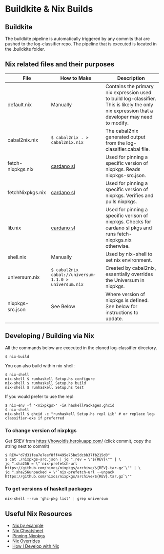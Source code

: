 # Buildkite & Nix Builds

## Buildkite
The buildkite pipeline is automatically triggered by any commits that are pushed to the log-classifier repo.
The pipeline that is executed is located in the .buildkite folder.


## Nix related files and their purposes

| File | How to Make | Description |
| --- | --- | --- |
| default.nix | Manually | Contains the primary nix expression used to build log-classifier. This is likely the only nix expression that a developer may need to modify. |
| cabal2nix.nix | `$ cabal2nix . > cabal2nix.nix` | The cabal2nix generated output from the log-classifier.cabal file. |
| fetch-nixpkgs.nix | [cardano sl](https://github.com/input-output-hk/cardano-sl) | Used for pinning a specific version of nixpkgs. Reads nixpkgs-src.json. |
| fetchNixpkgs.nix | [cardano sl](https://github.com/input-output-hk/cardano-sl) | Used for pinning a specific version of nixpkgs. Verifies and pulls nixpkgs. |
| lib.nix | [cardano sl](https://github.com/input-output-hk/cardano-sl) | Used for pinning a specific verison of nixpkgs. Checks for cardano sl pkgs and runs fetch-nixpkgs.nix otherwise. |
| shell.nix | Manually | Used by nix-shell to set nix environment. |
| universum.nix | `$ cabal2nix cabal://universum-1.1.0 > universum.nix` | Created by cabal2nix, essentially overrides the Universum in nixpkgs. |
| nixpkgs-src.json | See Below | Where version of nixpkgs is defined. See below for instructions to update. |

## Developing / Building via Nix

All the commands below are executed in the cloned log-classifier directory.

```
$ nix-build
```


You can also build within nix-shell: 

```
$ nix-shell
nix-shell $ runhaskell Setup.hs configure
nix-shell $ runhaskell Setup.hs build
nix-shell $ runhaskell Setup.hs test
```

If you would prefer to use the repl:
```
$ nix-env -f '<nixpkgs>' -iA haskellPackages.ghcid
$ nix-shell
nix-shell $ ghcid -c "runhaskell Setup.hs repl Lib" # or replace log-classifier-exe if preferred
```

### To change version of nixpkgs

Get $REV from https://howoldis.herokuapp.com/ (click commit, copy the string next to commit)

```
$ REV="d7d31fea7e7eef8ff4495e75be5dcbb37fb215d0"
$ cat ./nixpkgs-src.json | jq ".rev = \"${REV}\"" | \
jq ".sha256 = \"`nix-prefetch-url https://github.com/nixos/nixpkgs/archive/${REV}.tar.gz`\"" | \
jq ".sha256unpacked = \"`nix-prefetch-url --unpack https://github.com/nixos/nixpkgs/archive/${REV}.tar.gz`\""
```

### To get versions of haskell packages
```
nix-shell --run 'ghc-pkg list' | grep universum
```

## Useful Nix Resources

- [Nix by example](https://medium.com/@MrJamesFisher/nix-by-example-a0063a1a4c55)
- [Nix Cheatsheet](https://nixos.wiki/wiki/Cheatsheet)
- [Pinning Nixpkgs](https://nixos.wiki/wiki/FAQ/Pinning_Nixpkgs)
- [Nix Overrides](https://nixos.org/nixpkgs/manual/#sec-overrides)
- [How I Develop with Nix](https://ocharles.org.uk/posts/2014-02-04-how-i-develop-with-nixos.html)
